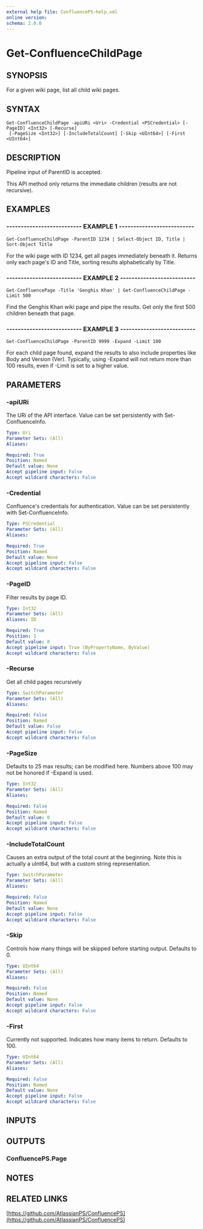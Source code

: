 ```yaml
---
external help file: ConfluencePS-help.xml
online version:
schema: 2.0.0
---
```


# Get-ConfluenceChildPage

## SYNOPSIS
For a given wiki page, list all child wiki pages.

## SYNTAX

```
Get-ConfluenceChildPage -apiURi <Uri> -Credential <PSCredential> [-PageID] <Int32> [-Recurse]
 [-PageSize <Int32>] [-IncludeTotalCount] [-Skip <UInt64>] [-First <UInt64>]
```

## DESCRIPTION
Pipeline input of ParentID is accepted.

This API method only returns the immediate children (results are not recursive).

## EXAMPLES

### -------------------------- EXAMPLE 1 --------------------------
```
Get-ConfluenceChildPage -ParentID 1234 | Select-Object ID, Title | Sort-Object Title
```

For the wiki page with ID 1234, get all pages immediately beneath it.
Returns only each page's ID and Title, sorting results alphabetically by Title.

### -------------------------- EXAMPLE 2 --------------------------
```
Get-ConfluencePage -Title 'Genghis Khan' | Get-ConfluenceChildPage -Limit 500
```

Find the Genghis Khan wiki page and pipe the results.
Get only the first 500 children beneath that page.

### -------------------------- EXAMPLE 3 --------------------------
```
Get-ConfluenceChildPage -ParentID 9999 -Expand -Limit 100
```

For each child page found, expand the results to also include properties
like Body and Version (Ver).
Typically, using -Expand will not return
more than 100 results, even if -Limit is set to a higher value.

## PARAMETERS

### -apiURi
The URi of the API interface.
Value can be set persistently with Set-ConfluenceInfo.

```yaml
Type: Uri
Parameter Sets: (All)
Aliases:

Required: True
Position: Named
Default value: None
Accept pipeline input: False
Accept wildcard characters: False
```

### -Credential
Confluence's credentials for authentication.
Value can be set persistently with Set-ConfluenceInfo.

```yaml
Type: PSCredential
Parameter Sets: (All)
Aliases:

Required: True
Position: Named
Default value: None
Accept pipeline input: False
Accept wildcard characters: False
```

### -PageID
Filter results by page ID.

```yaml
Type: Int32
Parameter Sets: (All)
Aliases: ID

Required: True
Position: 1
Default value: 0
Accept pipeline input: True (ByPropertyName, ByValue)
Accept wildcard characters: False
```

### -Recurse
Get all child pages recursively

```yaml
Type: SwitchParameter
Parameter Sets: (All)
Aliases:

Required: False
Position: Named
Default value: False
Accept pipeline input: False
Accept wildcard characters: False
```

### -PageSize
Defaults to 25 max results; can be modified here.
Numbers above 100 may not be honored if -Expand is used.

```yaml
Type: Int32
Parameter Sets: (All)
Aliases:

Required: False
Position: Named
Default value: 0
Accept pipeline input: False
Accept wildcard characters: False
```

### -IncludeTotalCount
Causes an extra output of the total count at the beginning.
Note this is actually a uInt64, but with a custom string representation.

```yaml
Type: SwitchParameter
Parameter Sets: (All)
Aliases:

Required: False
Position: Named
Default value: None
Accept pipeline input: False
Accept wildcard characters: False
```

### -Skip
Controls how many things will be skipped before starting output.
Defaults to 0.

```yaml
Type: UInt64
Parameter Sets: (All)
Aliases:

Required: False
Position: Named
Default value: None
Accept pipeline input: False
Accept wildcard characters: False
```

### -First
Currently not supported.
Indicates how many items to return.
Defaults to 100.

```yaml
Type: UInt64
Parameter Sets: (All)
Aliases:

Required: False
Position: Named
Default value: None
Accept pipeline input: False
Accept wildcard characters: False
```

## INPUTS

## OUTPUTS

### ConfluencePS.Page

## NOTES

## RELATED LINKS

[https://github.com/AtlassianPS/ConfluencePS](https://github.com/AtlassianPS/ConfluencePS)

